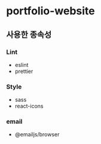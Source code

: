 # portfolio-website
## 사용한 종속성
### Lint
- eslint
- prettier

### Style
- sass
- react-icons

### email
- @emailjs/browser